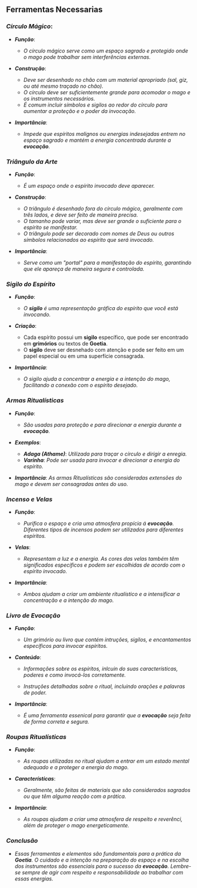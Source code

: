 ## **Ferramentas Necessarias**

### **_Círculo Mágico_**:

- **_Função_**: 
    - _O círculo mágico serve como um espaço sagrado e protegido onde o mago pode trabalhar sem interferências externas._

- **_Construção_**:
    - _Deve ser desenhado no chão com um material apropriado (sal, giz, ou até mesmo traçado no chão)._
    - _O círculo deve ser suficientemente grande para acomodar o mago e os instrumentos necessários._
    - _É comum incluir símbolos e sigilos ao redor do círculo para aumentar a proteção e o poder da invocação._

- **_Importância_**: 
    - _Impede que espíritos malignos ou energias indesejadas entrem no espaço sagrado e mantém a energia concentrada durante a **evocação**._
    
### **_Triângulo da Arte_**

- **_Função_**:
    - _É um espaço onde o espírito invocado deve aparecer._

- **_Construção_**:
    - _O triângulo é desenhado fora do círculo mágico, geralmente com três lados, e deve ser feito de maneira precisa._
    - _O tamanho pode variar, mas deve ser grande o suficiente para o espírito se manifestar._
    - _O triângulo pode ser decorado com nomes de Deus ou outros símbolos relacionados ao espírito que será invocado._

- **_Importância_**:
    - _Serve como um "portal" para a manifestação do espírito, garantindo que ele apareça de maneira segura e controlada._

### **_Sigilo do Espírito_**

- **_Função_**:
    - _O **sigilo** é uma representação gráfica do espírito que você está invocando._

- **_Criação_**:
    -  Cada espírito possui um **sigilo** específico, que pode ser encontrado em **grimórios** ou textos de **Goetia**.
    -  O **sigilo** deve ser desnehado com atenção e pode ser feito em um papel especial ou em uma superfície consagrada.

- **_Importância_**:
    - _O sigilo ajuda a concentrar a energia e a intenção do mago, facilitando a conexão com o espírito desejado._

### **_Armas Ritualísticas_**

- **_Função_**:
    - _São usadas para proteção e para direcionar a energia durante a **evocação**._

- **_Exemplos_**:
    - **_Adaga (Athame)_**: _Utilizada para traçar o círculo e dirigir a enregia._
    - **_Varinha_**: _Pode ser usada para invocar e direcionar a energia do espírito._

-  **_Importância_**: _As armas Ritualísticas são consideradas extensões do mago e devem ser consagradas antes do uso._

### **_Incenso e Velas_**

- **_Função_**: 
    - _Purifica o espaço e cria uma atmosfera propícia á **evocação**. Diferentes tipos de incensos podem ser utilizados para diferentes espíritos._

- **_Velas_**: 
    - _Representam a luz e a energia. As cores das velas também têm significados específicos e podem ser escolhidas de acordo com o espírito invocado._

- **_Importância_**: 
    - _Ambos ajudam a criar um ambiente ritualístico e a intensificar a concentração e a intenção do mago._

### **_Livro de Evocação_**

- **_Função_**:
    - _Um grimório ou livro que contém intruções, sigilos, e encantamentos específicos para invocar espíritos._

- **_Conteúdo_**:
    - _Informações sobre os espíritos, inlcuin do suas características, poderes e como invocá-los corretamente._
    
    - _Instruções detalhadas sobre o ritual, incluindo orações e palavras de poder._

- **_Importância_**: 
    - _É uma ferramenta essenical para garantir que a **evocação** seja feita de forma correta e segura._

### **_Roupas Ritualísticas_**

- **_Função_**:
    - _As roupas utilizadas no ritual ajudam a entrar em um estado mental adequado e a proteger a energia do mago._

- **_Características_**:
    - _Geralmente, são feitas de materiais que são considerados sagrados ou que têm alguma reação com a prática._

- **_Importância_**:
    - _As roupas ajudam a criar uma atmosfera de respeito e reverênci, além de proteger o mago energeticamente._

### **_Conclusão_**
- _Essas ferramentas e elementos são fundamentais para a prática da **Goetia**. O cuidado e a intenção na preparação do espaço e na escolha dos instrumentos são essenciais para o sucesso da **evocação**. Lembre-se sempre de agir com respeito e responsabilidade ao trabalhar com essas energias._